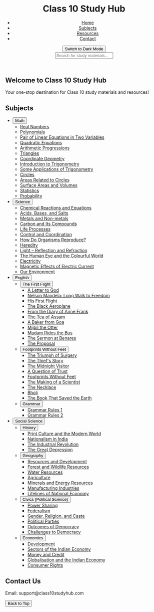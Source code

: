 <!DOCTYPE html>
<html lang="en">
<head>
    <meta name="google-site-verification" content="lVjrXx2bWlZdO1-OYmJP7Yn1387wJGOWSFL1VMq2t0A" />
    <meta charset="UTF-8">
    <meta name="viewport" content="width=device-width, initial-scale=1.0">
    <meta name="description" content="Class 10 Study Hub - Get all the study materials, notes, and solutions for Class 10 subjects including Math, Science, English, and Social Science.">
    <meta name="keywords" content="Class 10 notes, Class 10 solutions, Class 10 study materials, Class 10 syllabus, Class 10 resources, Class 10 Math, Class 10 Science, Class 10 English, Class 10 Social Science">
    <meta name="author" content="Class 10 Study Hub">
    <meta property="og:title" content="Class 10 Study Hub">
    <meta property="og:description" content="Your one-stop destination for Class 10 study materials, notes, and solutions across all subjects.">
    <meta property="og:image" content="https://www.class10studyhub.com/images/thumbnail.jpg">
    <meta property="og:url" content="https://www.class10studyhub.com">
    <meta name="robots" content="index, follow">
    <meta http-equiv="X-UA-Compatible" content="IE=edge">
    <title>Class 10 Study Hub</title>
    <link rel="stylesheet" href="styles.css">
    <script type="application/ld+json">
    {
      "@context": "https://schema.org",
      "@type": "EducationalOccupationalCredential",
      "name": "Class 10 Study Hub",
      "educationalCredentialAwarded": "Class 10",
      "provider": {
        "@type": "Organization",
        "name": "Class 10 Study Hub"
      },
      "url": "https://www.class10studyhub.com"
    }
    </script>
</head>
<body>
    <header>
        <h1>Class 10 Study Hub</h1>
        <nav>
            <ul>
                <li><a href="#home">Home</a></li>
                <li><a href="#subjects">Subjects</a></li>
                <li><a href="#resources">Resources</a></li>
                <li><a href="#contact">Contact</a></li>
            </ul>
        </nav>
        <div class="theme-switcher">
            <button id="dark-light-toggle">Switch to Dark Mode</button>
        </div>
        <div class="search-bar">
            <input type="text" id="search" placeholder="Search for study materials...">
        </div>
    </header>
    <section id="home">
        <h2>Welcome to Class 10 Study Hub</h2>
        <p>Your one-stop destination for Class 10 study materials and resources!</p>
    </section>
    <section id="subjects">
        <h2>Subjects</h2>
        <ul>
            <li>
                <button class="toggle-btn">Math</button>
                <ul class="toggle-content">
                    <li><a href="math/real-numbers.html">Real Numbers</a></li>
                    <li><a href="math/polynomials.html">Polynomials</a></li>
                    <li><a href="math/pair-linear-equations.html">Pair of Linear Equations in Two Variables</a></li>
                    <li><a href="math/quadratic-equations.html">Quadratic Equations</a></li>
                    <li><a href="math/arithmetic-progressions.html">Arithmetic Progressions</a></li>
                    <li><a href="math/triangles.html">Triangles</a></li>
                    <li><a href="math/coordinate-geometry.html">Coordinate Geometry</a></li>
                    <li><a href="math/introduction-to-trigonometry.html">Introduction to Trigonometry</a></li>
                    <li><a href="math/some-applications-of-trigonometry.html">Some Applications of Trigonometry</a></li>
                    <li><a href="math/circles.html">Circles</a></li>                    
                    <li><a href="math/areas-related-to-circles.html">Areas Related to Circles</a></li>
                    <li><a href="math/surface-areas-and-volumes.html">Surface Areas and Volumes</a></li>
                    <li><a href="math/statistics.html">Statistics</a></li>
                    <li><a href="math/probability.html">Probability</a></li>
                </ul>
            </li>
            <li>
                <button class="toggle-btn">Science</button>
                <ul class="toggle-content">
                    <li><a href="science/chemical-reactions.html">Chemical Reactions and Equations</a></li>
                    <li><a href="science/acids-bases-salts.html">Acids, Bases, and Salts</a></li>
                    <li><a href="science/metals-and-non-metals.html">Metals and Non-metals</a></li>
                    <li><a href="science/carbon-and-its-compounds.html">Carbon and Its Compounds</a></li>
                    <li><a href="science/life-processes.html">Life Processes</a></li>
                    <li><a href="science/control-and-coordination.html">Control and Coordination</a></li>
                    <li><a href="science/how-do-organisms-reproduce.html">How Do Organisms Reproduce?</a></li>
                    <li><a href="science/heredity.html">Heredity</a></li>
                    <li><a href="science/light-reflection-refraction.html">Light – Reflection and Refraction</a></li>
                    <li><a href="science/human-eye-colourful-world.html">The Human Eye and the Colourful World</a></li>
                    <li><a href="science/electricity.html">Electricity</a></li>
                    <li><a href="science/magnetic-effects-electric-current.html">Magnetic Effects of Electric Current</a></li>
                    <li><a href="science/our-environment.html">Our Environment</a></li>
                </ul>
            </li>
            <li>
                <button class="toggle-btn">English</button>
                <ul class="toggle-content">
                    <li>
                        <button class="toggle-btn">The First Flight</button>
                        <ul class="toggle-content">
                            <li><a href="english/first-flight/a-letter-to-god.html">A Letter to God</a></li>
                            <li><a href="english/first-flight/nelson-mandela-long-walk-to-freedom.html">Nelson Mandela: Long Walk to Freedom</a></li>
                            <li><a href="english/first-flight/his-first-flight.html">His First Flight</a></li>
                            <li><a href="english/first-flight/the-black-aeroplane.html">The Black Aeroplane</a></li>
                            <li><a href="english/first-flight/from-the-diary-of-anne-frank.html">From the Diary of Anne Frank</a></li>
                            <li><a href="english/first-flight/the-tea-of-assam.html">The Tea of Assam</a></li>
                            <li><a href="english/first-flight/a-baker-from-goa.html">A Baker from Goa</a></li>
                            <li><a href="english/first-flight/mijbil-the-otter.html">Mijbil the Otter</a></li>
                            <li><a href="english/first-flight/madam-rides-the-bus.html">Madam Rides the Bus</a></li>
                            <li><a href="english/first-flight/the-sermon-at-benares.html">The Sermon at Benares</a></li>
                            <li><a href="english/first-flight/the-proposal.html">The Proposal</a></li>
                        </ul>
                    </li>
                    <li>
                        <button class="toggle-btn">Footprints Without Feet</button>
                        <ul class="toggle-content">
                            <li><a href="english/footprints-without-feet/the-triumph-of-surgery.html">The Triumph of Surgery</a></li>
                            <li><a href="english/footprints-without-feet/the-thiefs-story.html">The Thief's Story</a></li>
                            <li><a href="english/footprints-without-feet/the-midnight-visitor.html">The Midnight Visitor</a></li>
                            <li><a href="english/footprints-without-feet/a-question-of-trust.html">A Question of Trust</a></li>
                            <li><a href="english/footprints-without-feet/footprints-without-feet.html">Footprints Without Feet</a></li>
                            <li><a href="english/footprints-without-feet/the-making-of-a-scientist.html">The Making of a Scientist</a></li>
                            <li><a href="english/footprints-without-feet/the-necklace.html">The Necklace</a></li>
                            <li><a href="english/footprints-without-feet/bholi.html">Bholi</a></li>
                            <li><a href="english/footprints-without-feet/the-book-that-saved-the-earth.html">The Book That Saved the Earth</a></li>
                        </ul>
                    </li>
                    <li>
                        <button class="toggle-btn">Grammar</button>
                        <ul class="toggle-content">
                            <li><a href="english/grammar/grammar-rules-1.html">Grammar Rules 1</a></li>
                            <li><a href="english/grammar/grammar-rules-2.html">Grammar Rules 2</a></li>
                        </ul>
                    </li>
                </ul>
            </li>
            <li>
                <button class="toggle-btn">Social Science</button>
                <ul class="toggle-content">
                    <li>
                        <button class="toggle-btn">History</button>
                        <ul class="toggle-content">
                            <li><a href="social-science/history/print-culture-and-modern-world.html">Print Culture and the Modern World</a></li>
                            <li><a href="social-science/history/nationalism-in-india.html">Nationalism in India</a></li> 
                            <li><a href="social-science/history/industrialisation.html">The Industrial Revolution</a></li> 
                            <li><a href="social-science/history/the-making-of-a-global-world.html">The Great Depression</a></li> 
                        </ul>
                    </li>
                    <li>
                        <button class="toggle-btn">Geography</button>
                        <ul class="toggle-content">
                            <li><a href="social-science/geography/resources-and-development.html">Resources and Development</a></li>
                            <li><a href="social-science/geography/forest-and-wildlife-resources.html">Forest and Wildlife Resources</a></li>
                            <li><a href="social-science/geography/water-resources.html">Water Resources</a></li>
                            <li><a href="social-science/geography/agriculture.html">Agriculture</a></li>
                            <li><a href="social-science/geography/minerals-and-energy-resources.html">Minerals and Energy Resources</a></li>
                            <li><a href="social-science/geography/manufacturing-industries.html">Manufacturing Industries</a></li>
                            <li><a href="social-science/geography/lifelines-of-national-economy.html">Lifelines of National Economy</a></li>
                        </ul>
                    </li>
                    <li>
                        <button class="toggle-btn">Civics (Political Science)</button>
                        <ul class="toggle-content">
                            <li><a href="social-science/civics/power-sharing.html">Power Sharing</a></li>
                            <li><a href="social-science/civics/federalism.html">Federalism</a></li>
                            <li><a href="social-science/civics/gender-religion-caste.html">Gender, Religion, and Caste</a></li>
                            <li><a href="social-science/civics/political-parties.html">Political Parties</a></li>
                            <li><a href="social-science/civics/outcomes-of-democracy.html">Outcomes of Democracy</a></li>
                            <li><a href="social-science/civics/challenges-to-democracy.html">Challenges to Democracy</a></li>
                        </ul>
                    </li>
                    <li>
                        <button class="toggle-btn">Economics</button>
                        <ul class="toggle-content">
                            <li><a href="social-science/economics/development.html">Development</a></li>
                            <li><a href="social-science/economics/sectors-of-the-indian-economy.html">Sectors of the Indian Economy</a></li>
                            <li><a href="social-science/economics/money-and-credit.html">Money and Credit</a></li>
                            <li><a href="social-science/economics/globalisation-and-indian-economy.html">Globalisation and the Indian Economy</a></li>
                            <li><a href="social-science/economics/consumer-rights.html">Consumer Rights</a></li>
                        </ul>
                    </li>
                </ul>
            </li>
        </ul>
    </section>
    <footer id="contact">
        <h2>Contact Us</h2>
        <p>Email: support@class10studyhub.com</p>
    </footer>
    <button id="back-to-top">Back to Top</button>
    <script>
        const toggleBtns = document.querySelectorAll('.toggle-btn');
        toggleBtns.forEach(button => {
            button.addEventListener('click', () => {
                const content = button.nextElementSibling;
                content.style.display = content.style.display === 'block' ? 'none' : 'block';
            });
        });
        // Dark/Light Mode Toggle
        const darkLightToggle = document.getElementById('dark-light-toggle');
        darkLightToggle.addEventListener('click', () => {
            document.body.classList.toggle('dark-mode');
            darkLightToggle.textContent = document.body.classList.contains('dark-mode') ? 'Switch to Light Mode' : 'Switch to Dark Mode';
        });
// Search Functionality
        const searchInput = document.getElementById('search');
        searchInput.addEventListener('input', (event) => {
            const query = event.target.value.toLowerCase();
            const links = document.querySelectorAll('a');
            links.forEach(link => {
                const text = link.textContent.toLowerCase();
                link.style.display = text.includes(query) ? 'block' : 'none';
            });
        });
        // Back to Top Button functionality
        const backToTopBtn = document.getElementById('back-to-top');
        window.onscroll = () => {
            if (document.body.scrollTop > 50 || document.documentElement.scrollTop > 50) {
                backToTopBtn.style.display = 'block';
            } else {
                backToTopBtn.style.display = 'none';
            }
        };
        backToTopBtn.addEventListener('click', () => {
            window.scrollTo({ top: 0, behavior: 'smooth' });
        });
    </script>
</body>
</html>

